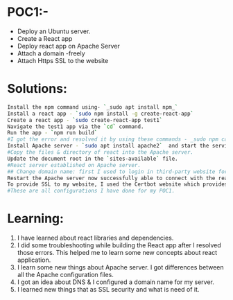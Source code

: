 
# POC1:-

- Deploy an Ubuntu server.
- Create a React app 
- Deploy react app on Apache Server
- Attach a domain -freely
- Attach Https SSL to the website

# Solutions:
```sh
Install the npm command using- `_sudo apt install npm_`
Install a react app - `sudo npm install -g create-react-app`
Create a react app - `sudo create-react-app test1`
Navigate the test1 app via the `cd` command.
Run the app - `npm run build`
#I got the error and resolved it by using these commands - _sudo npm cache clean -f  _ _sudo npm install -g n_   _sudo n stable_.
Install Apache server - `sudo apt install apache2`  and start the services of Apache.
#Copy the files & directory of react into the Apache server.
Update the document root in the `sites-available` file.
#React server established on Apache server.
## Change domain name: first I used to login in third-party website for domain registration then I updated that domain in the Apache configuration file where I used the server name as my domain name and server alias also as the domain name then I gave the directory root. 
Restart the Apache server now successfully able to connect with the react web app via domain name.
To provide SSL to my website, I used the Certbot website which provides commands for the Apache server to install the certificate: I followed the document and run commands to install the SSL certificate & after that, SSL lay on my react server.
#These are all configurations I have done for my POC1.
```

# Learning:

1. I have learned about react libraries and dependencies.
2. I did some troubleshooting while building the React app after I resolved those errors. This helped me to learn some new concepts about react application.
3. I learn some new things about Apache server. I got differences between all the Apache configuration files. 
4. I got an idea about DNS & I configured a domain name for my server.
5. I learned new things that as SSL security and what is need of it.
